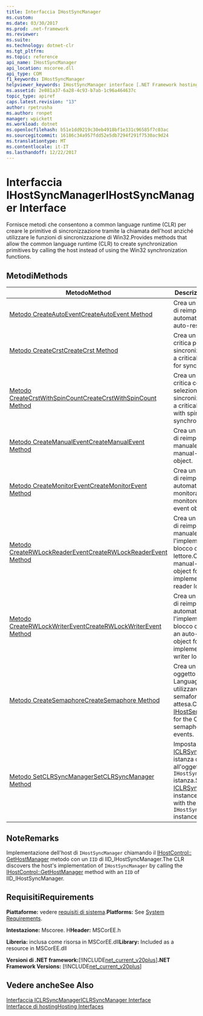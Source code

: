 ```yaml
---
title: Interfaccia IHostSyncManager
ms.custom: 
ms.date: 03/30/2017
ms.prod: .net-framework
ms.reviewer: 
ms.suite: 
ms.technology: dotnet-clr
ms.tgt_pltfrm: 
ms.topic: reference
api_name: IHostSyncManager
api_location: mscoree.dll
api_type: COM
f1_keywords: IHostSyncManager
helpviewer_keywords: IHostSyncManager interface [.NET Framework hosting]
ms.assetid: 2e081a37-6a28-4c93-b7ab-1c96a464637c
topic_type: apiref
caps.latest.revision: "13"
author: rpetrusha
ms.author: ronpet
manager: wpickett
ms.workload: dotnet
ms.openlocfilehash: b51e1dd9219c30eb4918bf1e331c96585f7c03ac
ms.sourcegitcommit: 16186c34a957fdd52e5db7294f291f7530ac9d24
ms.translationtype: MT
ms.contentlocale: it-IT
ms.lasthandoff: 12/22/2017
---
```

# <a name="ihostsyncmanager-interface"></a><span data-ttu-id="1fde0-102">Interfaccia IHostSyncManager</span><span class="sxs-lookup"><span data-stu-id="1fde0-102">IHostSyncManager Interface</span></span>
<span data-ttu-id="1fde0-103">Fornisce metodi che consentono a common language runtime (CLR) per creare le primitive di sincronizzazione tramite la chiamata dell'host anziché utilizzare le funzioni di sincronizzazione di Win32.</span><span class="sxs-lookup"><span data-stu-id="1fde0-103">Provides methods that allow the common language runtime (CLR) to create synchronization primitives by calling the host instead of using the Win32 synchronization functions.</span></span>  
  
## <a name="methods"></a><span data-ttu-id="1fde0-104">Metodi</span><span class="sxs-lookup"><span data-stu-id="1fde0-104">Methods</span></span>  
  
|<span data-ttu-id="1fde0-105">Metodo</span><span class="sxs-lookup"><span data-stu-id="1fde0-105">Method</span></span>|<span data-ttu-id="1fde0-106">Descrizione</span><span class="sxs-lookup"><span data-stu-id="1fde0-106">Description</span></span>|  
|------------|-----------------|  
|[<span data-ttu-id="1fde0-107">Metodo CreateAutoEvent</span><span class="sxs-lookup"><span data-stu-id="1fde0-107">CreateAutoEvent Method</span></span>](../../../../docs/framework/unmanaged-api/hosting/ihostsyncmanager-createautoevent-method.md)|<span data-ttu-id="1fde0-108">Crea un oggetto evento di reimpostazione automatica.</span><span class="sxs-lookup"><span data-stu-id="1fde0-108">Creates an auto-reset event object.</span></span>|  
|[<span data-ttu-id="1fde0-109">Metodo CreateCrst</span><span class="sxs-lookup"><span data-stu-id="1fde0-109">CreateCrst Method</span></span>](../../../../docs/framework/unmanaged-api/hosting/ihostsyncmanager-createcrst-method.md)|<span data-ttu-id="1fde0-110">Crea un oggetto sezione critica per la sincronizzazione.</span><span class="sxs-lookup"><span data-stu-id="1fde0-110">Creates a critical section object for synchronization.</span></span>|  
|[<span data-ttu-id="1fde0-111">Metodo CreateCrstWithSpinCount</span><span class="sxs-lookup"><span data-stu-id="1fde0-111">CreateCrstWithSpinCount Method</span></span>](../../../../docs/framework/unmanaged-api/hosting/ihostsyncmanager-createcrstwithspincount-method.md)|<span data-ttu-id="1fde0-112">Crea un oggetto sezione critica con conteggio di selezione per la sincronizzazione.</span><span class="sxs-lookup"><span data-stu-id="1fde0-112">Creates a critical section object with spin count for synchronization.</span></span>|  
|[<span data-ttu-id="1fde0-113">Metodo CreateManualEvent</span><span class="sxs-lookup"><span data-stu-id="1fde0-113">CreateManualEvent Method</span></span>](../../../../docs/framework/unmanaged-api/hosting/ihostsyncmanager-createmanualevent-method.md)|<span data-ttu-id="1fde0-114">Crea un oggetto evento di reimpostazione manuale.</span><span class="sxs-lookup"><span data-stu-id="1fde0-114">Creates a manual-reset event object.</span></span>|  
|[<span data-ttu-id="1fde0-115">Metodo CreateMonitorEvent</span><span class="sxs-lookup"><span data-stu-id="1fde0-115">CreateMonitorEvent Method</span></span>](../../../../docs/framework/unmanaged-api/hosting/ihostsyncmanager-createmonitorevent-method.md)|<span data-ttu-id="1fde0-116">Crea un oggetto evento di reimpostazione automatica monitorato.</span><span class="sxs-lookup"><span data-stu-id="1fde0-116">Creates a monitored auto-reset event object.</span></span>|  
|[<span data-ttu-id="1fde0-117">Metodo CreateRWLockReaderEvent</span><span class="sxs-lookup"><span data-stu-id="1fde0-117">CreateRWLockReaderEvent Method</span></span>](../../../../docs/framework/unmanaged-api/hosting/ihostsyncmanager-createrwlockreaderevent-method.md)|<span data-ttu-id="1fde0-118">Crea un oggetto evento di reimpostazione manuale per l'implementazione di un blocco del lettore.</span><span class="sxs-lookup"><span data-stu-id="1fde0-118">Creates a manual-reset event object for the implementation of a reader lock.</span></span>|  
|[<span data-ttu-id="1fde0-119">Metodo CreateRWLockWriterEvent</span><span class="sxs-lookup"><span data-stu-id="1fde0-119">CreateRWLockWriterEvent Method</span></span>](../../../../docs/framework/unmanaged-api/hosting/ihostsyncmanager-createrwlockwriterevent-method.md)|<span data-ttu-id="1fde0-120">Crea un oggetto evento di reimpostazione automatica per l'implementazione di un blocco del writer.</span><span class="sxs-lookup"><span data-stu-id="1fde0-120">Creates an auto-reset event object for the implementation of a writer lock.</span></span>|  
|[<span data-ttu-id="1fde0-121">Metodo CreateSemaphore</span><span class="sxs-lookup"><span data-stu-id="1fde0-121">CreateSemaphore Method</span></span>](../../../../docs/framework/unmanaged-api/hosting/ihostsyncmanager-createsemaphore-method.md)|<span data-ttu-id="1fde0-122">Crea un [IHostSemaphore](../../../../docs/framework/unmanaged-api/hosting/ihostsemaphore-interface.md) oggetto per Common Language Runtime da utilizzare come un semaforo per gli eventi di attesa.</span><span class="sxs-lookup"><span data-stu-id="1fde0-122">Creates an [IHostSemaphore](../../../../docs/framework/unmanaged-api/hosting/ihostsemaphore-interface.md) object for the CLR to use as a semaphore for wait events.</span></span>|  
|[<span data-ttu-id="1fde0-123">Metodo SetCLRSyncManager</span><span class="sxs-lookup"><span data-stu-id="1fde0-123">SetCLRSyncManager Method</span></span>](../../../../docs/framework/unmanaged-api/hosting/ihostsyncmanager-setclrsyncmanager-method.md)|<span data-ttu-id="1fde0-124">Imposta il [ICLRSyncManager](../../../../docs/framework/unmanaged-api/hosting/iclrsyncmanager-interface.md) istanza da associare all'oggetto corrente `IHostSyncManager` istanza.</span><span class="sxs-lookup"><span data-stu-id="1fde0-124">Sets the [ICLRSyncManager](../../../../docs/framework/unmanaged-api/hosting/iclrsyncmanager-interface.md) instance to associate with the current `IHostSyncManager` instance.</span></span>|  
  
## <a name="remarks"></a><span data-ttu-id="1fde0-125">Note</span><span class="sxs-lookup"><span data-stu-id="1fde0-125">Remarks</span></span>  
 <span data-ttu-id="1fde0-126">Implementazione dell'host di `IHostSyncManager` chiamando il [IHostControl:: GetHostManager](../../../../docs/framework/unmanaged-api/hosting/ihostcontrol-gethostmanager-method.md) metodo con un `IID` di IID_IHostSyncManager.</span><span class="sxs-lookup"><span data-stu-id="1fde0-126">The CLR discovers the host's implementation of `IHostSyncManager` by calling the [IHostControl::GetHostManager](../../../../docs/framework/unmanaged-api/hosting/ihostcontrol-gethostmanager-method.md) method with an `IID` of IID_IHostSyncManager.</span></span>  
  
## <a name="requirements"></a><span data-ttu-id="1fde0-127">Requisiti</span><span class="sxs-lookup"><span data-stu-id="1fde0-127">Requirements</span></span>  
 <span data-ttu-id="1fde0-128">**Piattaforme:** vedere [requisiti di sistema](../../../../docs/framework/get-started/system-requirements.md).</span><span class="sxs-lookup"><span data-stu-id="1fde0-128">**Platforms:** See [System Requirements](../../../../docs/framework/get-started/system-requirements.md).</span></span>  
  
 <span data-ttu-id="1fde0-129">**Intestazione:** Mscoree. H</span><span class="sxs-lookup"><span data-stu-id="1fde0-129">**Header:** MSCorEE.h</span></span>  
  
 <span data-ttu-id="1fde0-130">**Libreria:** inclusa come risorsa in MSCorEE.dll</span><span class="sxs-lookup"><span data-stu-id="1fde0-130">**Library:** Included as a resource in MSCorEE.dll</span></span>  
  
 <span data-ttu-id="1fde0-131">**Versioni di .NET framework:**[!INCLUDE[net_current_v20plus](../../../../includes/net-current-v20plus-md.md)]</span><span class="sxs-lookup"><span data-stu-id="1fde0-131">**.NET Framework Versions:** [!INCLUDE[net_current_v20plus](../../../../includes/net-current-v20plus-md.md)]</span></span>  
  
## <a name="see-also"></a><span data-ttu-id="1fde0-132">Vedere anche</span><span class="sxs-lookup"><span data-stu-id="1fde0-132">See Also</span></span>  
 [<span data-ttu-id="1fde0-133">Interfaccia ICLRSyncManager</span><span class="sxs-lookup"><span data-stu-id="1fde0-133">ICLRSyncManager Interface</span></span>](../../../../docs/framework/unmanaged-api/hosting/iclrsyncmanager-interface.md)  
 [<span data-ttu-id="1fde0-134">Interfacce di hosting</span><span class="sxs-lookup"><span data-stu-id="1fde0-134">Hosting Interfaces</span></span>](../../../../docs/framework/unmanaged-api/hosting/hosting-interfaces.md)
